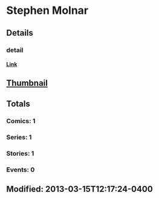 # Stephen  Molnar 
## Details
### detail
#### [Link](http://marvel.com/comics/creators/9466/stephen_molnar?utm_campaign=apiRef&utm_source=225578a89fc76f3d20fbffda5d17a88d)
## [Thumbnail](http://i.annihil.us/u/prod/marvel/i/mg/b/40/image_not_available.jpg)
## Totals
### Comics: 1
### Series: 1
### Stories: 1
### Events: 0
## Modified: 2013-03-15T12:17:24-0400